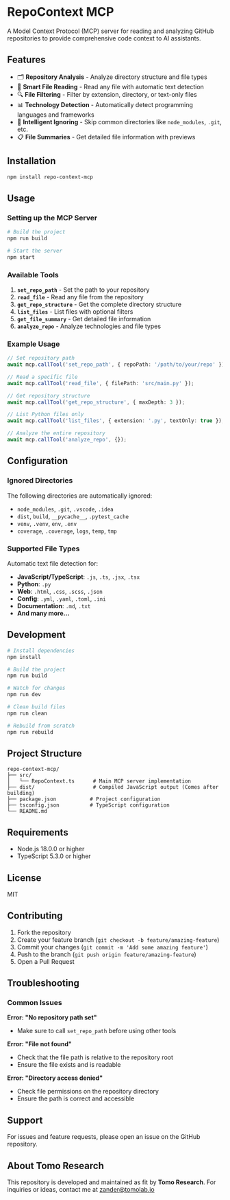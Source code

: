 # RepoContext MCP

A Model Context Protocol (MCP) server for reading and analyzing GitHub repositories to provide comprehensive code context to AI assistants.

## Features

- 🗂️ **Repository Analysis** - Analyze directory structure and file types
- 📁 **Smart File Reading** - Read any file with automatic text detection
- 🔍 **File Filtering** - Filter by extension, directory, or text-only files
- 📊 **Technology Detection** - Automatically detect programming languages and frameworks
- 🚫 **Intelligent Ignoring** - Skip common directories like `node_modules`, `.git`, etc.
- 📋 **File Summaries** - Get detailed file information with previews

## Installation

```bash
npm install repo-context-mcp
```

## Usage

### Setting up the MCP Server

```bash
# Build the project
npm run build

# Start the server
npm start
```

### Available Tools

1. **`set_repo_path`** - Set the path to your repository
2. **`read_file`** - Read any file from the repository
3. **`get_repo_structure`** - Get the complete directory structure
4. **`list_files`** - List files with optional filters
5. **`get_file_summary`** - Get detailed file information
6. **`analyze_repo`** - Analyze technologies and file types

### Example Usage

```typescript
// Set repository path
await mcp.callTool('set_repo_path', { repoPath: '/path/to/your/repo' });

// Read a specific file
await mcp.callTool('read_file', { filePath: 'src/main.py' });

// Get repository structure
await mcp.callTool('get_repo_structure', { maxDepth: 3 });

// List Python files only
await mcp.callTool('list_files', { extension: '.py', textOnly: true });

// Analyze the entire repository
await mcp.callTool('analyze_repo', {});
```

## Configuration

### Ignored Directories
The following directories are automatically ignored:
- `node_modules`, `.git`, `.vscode`, `.idea`
- `dist`, `build`, `__pycache__`, `.pytest_cache`
- `venv`, `.venv`, `env`, `.env`
- `coverage`, `.coverage`, `logs`, `temp`, `tmp`

### Supported File Types
Automatic text file detection for:
- **JavaScript/TypeScript**: `.js`, `.ts`, `.jsx`, `.tsx`
- **Python**: `.py`
- **Web**: `.html`, `.css`, `.scss`, `.json`
- **Config**: `.yml`, `.yaml`, `.toml`, `.ini`
- **Documentation**: `.md`, `.txt`
- **And many more...**

## Development

```bash
# Install dependencies
npm install

# Build the project
npm run build

# Watch for changes
npm run dev

# Clean build files
npm run clean

# Rebuild from scratch
npm run rebuild
```

## Project Structure

```
repo-context-mcp/
├── src/
│   └── RepoContext.ts      # Main MCP server implementation
├── dist/                   # Compiled JavaScript output (Comes after building)
├── package.json           # Project configuration
├── tsconfig.json          # TypeScript configuration
└── README.md             
```

## Requirements

- Node.js 18.0.0 or higher
- TypeScript 5.3.0 or higher

## License

MIT

## Contributing

1. Fork the repository
2. Create your feature branch (`git checkout -b feature/amazing-feature`)
3. Commit your changes (`git commit -m 'Add some amazing feature'`)
4. Push to the branch (`git push origin feature/amazing-feature`)
5. Open a Pull Request

## Troubleshooting

### Common Issues

**Error: "No repository path set"**
- Make sure to call `set_repo_path` before using other tools

**Error: "File not found"**
- Check that the file path is relative to the repository root
- Ensure the file exists and is readable

**Error: "Directory access denied"**
- Check file permissions on the repository directory
- Ensure the path is correct and accessible

## Support

For issues and feature requests, please open an issue on the GitHub repository.

## About Tomo Research

This repository is developed and maintained as fit by **Tomo Research**. For inquiries or ideas, contact me at zander@tomolab.io
